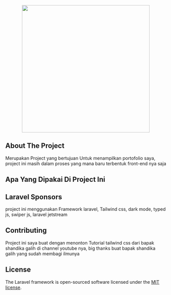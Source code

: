 <p align="center"><a href="#" target="_blank"><img src="img/porto.jpg" width="400"></a></p>

## About The Project

Merupakan Project yang bertujuan Untuk menampilkan portofolio saya, project ini masih dalam proses yang mana baru terbentuk front-end nya saja

## Apa Yang Dipakai Di Project Ini

## Laravel Sponsors

project ini menggunakan Framework laravel, Tailwind css, dark mode, typed js, swiper js, laravel jetstream

## Contributing

Project ini saya buat dengan menonton Tutorial tailwind css dari bapak shandika galih di channel youtube nya, big thanks buat bapak shandika galih yang sudah membagi ilmunya

## License

The Laravel framework is open-sourced software licensed under the [MIT license](https://opensource.org/licenses/MIT).
